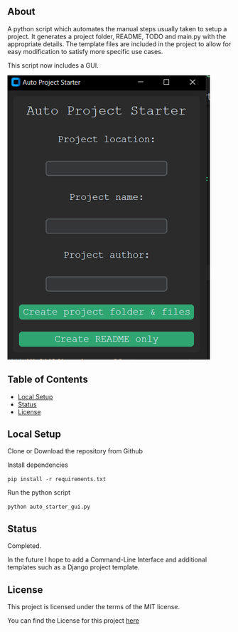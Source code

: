 ## About

A python script which automates the manual steps usually taken to setup a project. It generates a project folder, README, TODO and main.py with the appropriate details. The template files are included in the project to allow for easy modification to satisfy more specific use cases.

This script now includes a GUI.

![Alt text](image.png)

## Table of Contents

- [Local Setup](#local-setup)
- [Status](#Status)
- [License](#license)

## Local Setup

Clone or Download the repository from Github

Install dependencies

`pip install -r requirements.txt`

Run the python script

`python auto_starter_gui.py`

## Status

Completed.

In the future I hope to add a Command-Line Interface and additional templates such as a Django project template.

## License

This project is licensed under the terms of the MIT license.

You can find the License for this project [here](LICENSE.md)